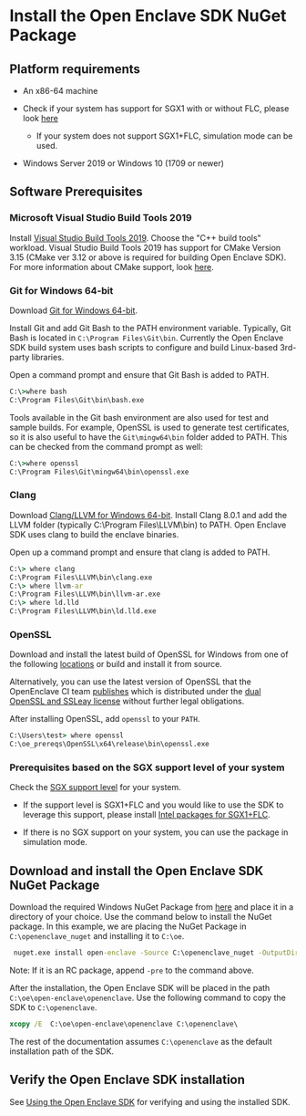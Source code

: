 # Install the Open Enclave SDK NuGet Package

## Platform requirements

-  An x86-64 machine

- Check if your system has support for SGX1 with or without FLC, please look [here](./SGXSupportLevel.md)
    - If your system does not support SGX1+FLC, simulation mode can be used.

- Windows Server 2019 or Windows 10 (1709 or newer)

## Software Prerequisites

### Microsoft Visual Studio Build Tools 2019

Install [Visual Studio Build Tools 2019](https://aka.ms/vs/16/release/vs_buildtools.exe). Choose the "C++ build tools" workload. Visual Studio Build Tools 2019 has support for CMake Version 3.15 (CMake ver 3.12 or above is required for building Open Enclave SDK). For more information about CMake support, look [here](https://blogs.msdn.microsoft.com/vcblog/2016/10/05/cmake-support-in-visual-studio/).

### Git for Windows 64-bit

Download [Git for Windows 64-bit](https://git-scm.com/download/win).

Install Git and add Git Bash to the PATH environment variable.
Typically, Git Bash is located in `C:\Program Files\Git\bin`.
Currently the Open Enclave SDK build system uses bash scripts to configure
and build Linux-based 3rd-party libraries.

Open a command prompt and ensure that Git Bash is added to PATH.

```cmd
C:\>where bash
C:\Program Files\Git\bin\bash.exe
```

Tools available in the Git bash environment are also used for test and sample
builds. For example, OpenSSL is used to generate test certificates, so it is
also useful to have the `Git\mingw64\bin` folder added to PATH. This can be checked
from the command prompt as well:

```cmd
C:\>where openssl
C:\Program Files\Git\mingw64\bin\openssl.exe
```

### Clang

Download [Clang/LLVM for Windows 64-bit](https://github.com/llvm/llvm-project/releases/download/llvmorg-8.0.1/LLVM-8.0.1-win64.exe).
Install Clang 8.0.1 and add the LLVM folder (typically C:\Program Files\LLVM\bin)
to PATH. Open Enclave SDK uses clang to build the enclave binaries.

Open up a command prompt and ensure that clang is added to PATH.

```cmd
C:\> where clang
C:\Program Files\LLVM\bin\clang.exe
C:\> where llvm-ar
C:\Program Files\LLVM\bin\llvm-ar.exe
C:\> where ld.lld
C:\Program Files\LLVM\bin\ld.lld.exe
```

### OpenSSL

Download and install the latest build of OpenSSL for Windows from one of the following [locations](https://wiki.openssl.org/index.php/Binaries) or build and install it from source.

Alternatively, you can use the latest version of OpenSSL that the OpenEnclave CI team [publishes](https://oejenkins.blob.core.windows.net/oejenkins/openssl-1.1.1-latest.nupkg) which is distributed under the [dual OpenSSL and SSLeay license](https://www.openssl.org/source/license-openssl-ssleay.txt) without further legal obligations.

After installing OpenSSL, add `openssl` to your `PATH`.

```cmd
C:\Users\test> where openssl
C:\oe_prereqs\OpenSSL\x64\release\bin\openssl.exe
```

### Prerequisites based on the SGX support level of your system

Check the [SGX support level](./SGXSupportLevel.md) for your system.

- If the support level is SGX1+FLC and you would like to use the SDK to leverage this support, please install [Intel packages for SGX1+FLC](Contributors/WindowsManualSGX1FLCDCAPPrereqs.md).

- If there is no SGX support on your system, you can use the package in simulation mode.

## Download and install the Open Enclave SDK NuGet Package

Download the required Windows NuGet Package from [here](https://github.com/openenclave/openenclave/releases) and place it in a directory of your choice. Use the command below to install the NuGet package. In this example, we are placing the NuGet Package in `C:\openenclave_nuget` and installing it to `C:\oe`.

```cmd
 nuget.exe install open-enclave -Source C:\openenclave_nuget -OutputDirectory C:\oe -ExcludeVersion
```

Note: If it is an RC package, append `-pre` to the command above.

After the installation, the Open Enclave SDK will be placed in the path `C:\oe\open-enclave\openenclave`.
Use the following command to copy the SDK to `C:\openenclave`.

```cmd
xcopy /E  C:\oe\open-enclave\openenclave C:\openenclave\
```

The rest of the documentation assumes `C:\openenclave` as the default installation path of the SDK.


## Verify the Open Enclave SDK installation

See [Using the Open Enclave SDK](Windows_using_oe_sdk.md) for verifying and using the installed SDK.
